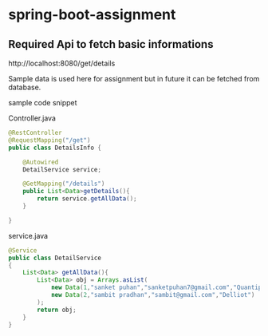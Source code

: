 # spring-boot-assignment

<h2>Required Api to fetch basic informations </h2>

http://localhost:8080/get/details

Sample data is used here for assignment but in future it can be fetched from database.

sample code snippet

Controller.java

```java
@RestController
@RequestMapping("/get")
public class DetailsInfo {

    @Autowired
    DetailService service;

    @GetMapping("/details")
    public List<Data>getDetails(){
        return service.getAllData();
    }

}
```

service.java

```java
@Service
public class DetailService 
{
    List<Data> getAllData(){
        List<Data> obj = Arrays.asList(
            new Data(1,"sanket puhan","sanketpuhan7@gmail.com","Quantiphi"),
            new Data(2,"sambit pradhan","sambit@gmail.com","Delliot")
        );
        return obj;
    }
}
```
